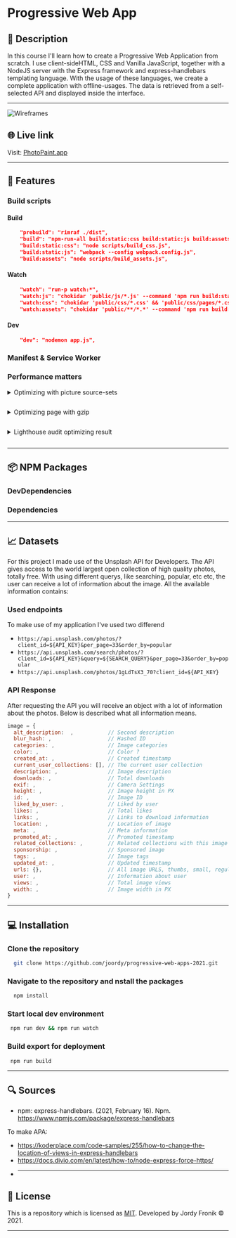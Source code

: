 # Progressive Web App

## 🔦 **Description**

In this course I'll learn how to create a Progressive Web Application from scratch. I use client-sideHTML, CSS and Vanilla JavaScript, together with a NodeJS server with the Express framework and express-handlebars templating language. With the usage of these languages, we create a complete application with offline-usages. The data is retrieved from a self-selected API and displayed inside the interface.

---

![Wireframes](https://user-images.githubusercontent.com/48051912/112618251-3a1fdc00-8e26-11eb-88b3-67b009517ca5.png)

## 🌐 **Live link**

Visit: [PhotoPaint.app](https://photopaint.herokuapp.com/)

---

## 🚀 **Features**

### **Build scripts**

#### **Build**

```json
    "prebuild": "rimraf ./dist",
    "build": "npm-run-all build:static:css build:static:js build:assets",
    "build:static:css": "node scripts/build_css.js",
    "build:static:js": "webpack --config webpack.config.js",
    "build:assets": "node scripts/build_assets.js",
```

#### **Watch**

```json
    "watch": "run-p watch:*",
    "watch:js": "chokidar 'public/js/*.js' --command 'npm run build:static:js'",
    "watch:css": "chokidar 'public/css/*.css' && 'public/css/pages/*.css' --command 'npm run build:static:css'",
    "watch:assets": "chokidar 'public/**/*.*' --command 'npm run build:assets'"
```

#### **Dev**

```json
    "dev": "nodemon app.js",
```

### **Manifest & Service Worker**

### **Performance matters**

<details style="margin: 1em 0;">
  <summary style="margin: 1em 0;">Optimizing with picture source-sets</summary>

  <div style="margin: 1em 0;">
    To optimize all the images in my web application, I used the picture element of HTML, and added the lazy loading attribute. The advantage of this is that a suitable image is loaded at the correct resolution. For example, it is of little use to load a full-HD image for mobile, if the viewport is only 400px wide.

    On the homepage, it had little effect, with a minimum gain of 50ms. However, it has had a lot of effect on the detail page, taking more than 1 full second off the ** load **, saving 5MB in terms of resources retrieved

```html
<picture>
  <source media="(min-width: 760px)" srcset="{{this.src.regular}}" />
  <source media="(min-width: 460px)" srcset="{{this.src.small}}" />
  <img src="{{this.src}}" alt="{{this.alt}}" id="" loading="lazy" />
</picture>
```

**Optimize homepage images with picture sourceset**

![Optimize homepage images with picture sourceset](https://user-images.githubusercontent.com/48051912/112612494-45233e00-8e1f-11eb-9267-450498c718dc.png)

**Optimize detailpage image with picture sourceset**

![Optimize Detail page image  with picture sourceset](https://user-images.githubusercontent.com/48051912/112611345-fd4fe700-8e1d-11eb-853b-bece4897535d.png)

  </div>
</details>

<details style="margin: 1em 0;">
  <summary style="margin: 1em 0;">Optimizing page with gzip</summary>

  <div style="margin: 1em 0;">
    With the usage of the NPM package [compression](https://www.npmjs.com/package/compression) will it compress all the rendered files from the server. For example my CSS and JS bundles will be compressed and send to the client.

    It gained small improvements on the home-page, but again a blazing fast render on the detail page.

    ```js
    const compression = require('compression')

    app.use(compression())
    ```

    ![Optimizing page with gzip](https://user-images.githubusercontent.com/48051912/112613718-b0214480-8e20-11eb-9992-1318c0da3659.png)

  </div>
</details>

<details style="margin: 1em 0;">
  <summary style="margin: 1em 0;">Lighthouse audit optimizing result</summary>

  <div style="margin: 1em 0;">
    In the end I started to get my score in lighthouse as high as possible. By running different tests and adjusting the feedback given, the score has improved little by little to the below.

    ![Lighthouse audit](https://user-images.githubusercontent.com/48051912/112616907-9255de80-8e24-11eb-9397-370509f67448.png)

  </div>
</details>

<!-- #### **Optimizing page with gzip**

With the usage of the NPM package [compression](https://www.npmjs.com/package/compression) will it compress all the rendered files from the server. For example my CSS and JS bundles will be compressed and send to the client.

It gained small improvements on the home-page, but again a blazing fast render on the detail page.

```js
const compression = require('compression')

app.use(compression())
```

![Optimizing page with gzip](https://user-images.githubusercontent.com/48051912/112613718-b0214480-8e20-11eb-9992-1318c0da3659.png)

#### **Lighthouse audit optimizing result**

In the end I started to get my score in lighthouse as high as possible. By running different tests and adjusting the feedback given, the score has improved little by little to the below.

![Lighthouse audit](https://user-images.githubusercontent.com/48051912/112616907-9255de80-8e24-11eb-9397-370509f67448.png) -->

---

## 📦 **NPM Packages**

### **DevDependencies**

<!-- <details>
  <summary> Chokidar cli</summary>
  Hello
</details>
<details>
  <summary> ES-Lint</summary>
  Hello
</details>
<details>
  <summary> Gulp</summary>
  Hello
</details>
<details>
  <summary> Gulp autoprefixer</summary>
  Hello
</details>
<details>
  <summary> Gulp Clean CSS</summary>
  Hello
</details>
<details>
  <summary> Gulp Concat</summary>
  Hello
</details>
<details>
  <summary> Gulp Uglify</summary>
  Hello
</details>
<details>
  <summary> Nodemon</summary>
  Hello
</details>
<details>
  <summary> Npm Run All</summary>
  Hello
</details>
<details>
  <summary> Prettier</summary>
  Hello
</details>
<details>
  <summary> RimRaf</summary>
  Hello
</details>
<details>
  <summary> Webpack</summary>
  Hello
</details>
<details>
  <summary> Webpack-cli</summary>
  Hello
</details>
<details>
  <summary> Body Parser</summary>
  Hello
</details>
<details>
  <summary> Compression</summary>
  Hello
</details>
<details>
  <summary> DotEnv </summary>
  Hello
</details>
<details>
  <summary> Express</summary>
  Hello
</details>
<details>
  <summary> Express Handlebars</summary>
  Hello
</details>
<details>
  <summary> Node Fetch </summary>
  Hello
</details> -->

### **Dependencies**

---

## 📈 **Datasets**

For this project I made use of the Unsplash API for Developers. The API gives access to the world largest open collection of high quality photos, totally free. With using different querys, like searching, popular, etc etc, the user can receive a lot of information about the image. All the available information contains:

### Used endpoints

To make use of my application I've used two differend

- `https://api.unsplash.com/photos/?client_id=${API_KEY}&per_page=33&order_by=popular`
- `https://api.unsplash.com/search/photos/?client_id=${API_KEY}&query=${SEARCH_QUERY}&per_page=33&order_by=popular `
- `https://api.unsplash.com/photos/1gLdTsX3_70?client_id=${API_KEY}`

### API Response

After requesting the API you will receive an object with a lot of information about the photos. Below is described what all information means.

```js
image = {
  alt_description:  ,           // Second description
  blur_hash: ,                  // Hashed ID
  categories: ,                 // Image categories
  color: ,                      // Color ?
  created_at: ,                 // Created timestamp
  current_user_collections: [], // The current user collection
  description: ,                // Image description
  downloads: ,                  // Total downloads
  exif: ,                       // Camera Settings
  height: ,                     // Image height in PX
  id: ,                         // Image ID
  liked_by_user: ,              // Liked by user
  likes: ,                      // Total likes
  links: ,                      // Links to download information
  location: ,                   // Location of image
  meta: ,                       // Meta information
  promoted_at: ,                // Promoted timestamp
  related_collections: ,        // Related collections with this image
  sponsorship: ,                // Sponsored image
  tags: ,                       // Image tags
  updated_at: ,                 // Updated timestamp
  urls: {},                     // All image URLS, thumbs, small, regular, full, raw
  user: ,                       // Information about user
  views: ,                      // Total image views
  width: ,                      // Image width in PX
}
```

---

## 💻 **Installation**

### Clone the repository

```bash
  git clone https://github.com/joordy/progressive-web-apps-2021.git
```

### Navigate to the repository and nstall the packages

```bash
  npm install
```

### Start local dev environment

```bash
 npm run dev && npm run watch
```

### Build export for deployment

```bash
 npm run build
```

---

## 🔍 **Sources**

- npm: express-handlebars. (2021, February 16). Npm. https://www.npmjs.com/package/express-handlebars

To make APA:

- https://koderplace.com/code-samples/255/how-to-change-the-location-of-views-in-express-handlebars
- https://docs.divio.com/en/latest/how-to/node-express-force-https/
- ***

## 🔐 **License**

This is a repository which is licensed as [MIT](https://github.com/joordy/progressive-web-apps-2021/blob/master/LICENSE). Developed by Jordy Fronik ©️ 2021.

---

<!-- Add a link to your live demo in Github Pages 🌐-->

<!-- ☝️ replace this description with a description of your own work -->

<!-- replace the code in the /docs folder with your own, so you can showcase your work with GitHub Pages 🌍 -->

<!-- Add a nice poster image here at the end of the week, showing off your shiny frontend 📸 -->

<!-- Maybe a table of contents here? 📚 -->

<!-- How about a section that describes how to install this project? 🤓 -->

<!-- ...but how does one use this project? What are its features 🤔 -->

<!-- What external data source is featured in your project and what are its properties 🌠 -->

<!-- Maybe a checklist of done stuff and stuff still on your wishlist? ✅ -->

<!-- How about a license here? 📜 (or is it a licence?) 🤷 -->
